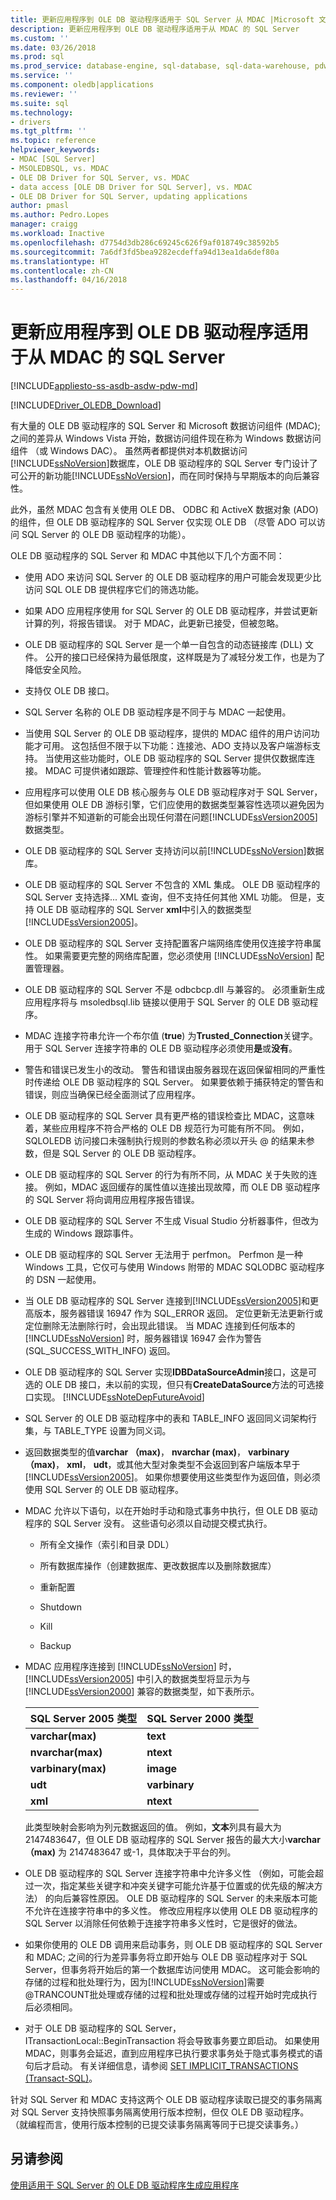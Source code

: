 ```yaml
---
title: 更新应用程序到 OLE DB 驱动程序适用于 SQL Server 从 MDAC |Microsoft 文档
description: 更新应用程序到 OLE DB 驱动程序适用于从 MDAC 的 SQL Server
ms.custom: ''
ms.date: 03/26/2018
ms.prod: sql
ms.prod_service: database-engine, sql-database, sql-data-warehouse, pdw
ms.service: ''
ms.component: oledb|applications
ms.reviewer: ''
ms.suite: sql
ms.technology:
- drivers
ms.tgt_pltfrm: ''
ms.topic: reference
helpviewer_keywords:
- MDAC [SQL Server]
- MSOLEDBSQL, vs. MDAC
- OLE DB Driver for SQL Server, vs. MDAC
- data access [OLE DB Driver for SQL Server], vs. MDAC
- OLE DB Driver for SQL Server, updating applications
author: pmasl
ms.author: Pedro.Lopes
manager: craigg
ms.workload: Inactive
ms.openlocfilehash: d7754d3db286c69245c626f9af018749c38592b5
ms.sourcegitcommit: 7a6df3fd5bea9282ecdeffa94d13ea1da6def80a
ms.translationtype: HT
ms.contentlocale: zh-CN
ms.lasthandoff: 04/16/2018
---
```

# <a name="updating-an-application-to-ole-db-driver-for-sql-server-from-mdac"></a>更新应用程序到 OLE DB 驱动程序适用于从 MDAC 的 SQL Server
[!INCLUDE[appliesto-ss-asdb-asdw-pdw-md](../../../includes/appliesto-ss-asdb-asdw-pdw-md.md)]

[!INCLUDE[Driver_OLEDB_Download](../../../includes/driver_oledb_download.md)]

  有大量的 OLE DB 驱动程序的 SQL Server 和 Microsoft 数据访问组件 (MDAC); 之间的差异从 Windows Vista 开始，数据访问组件现在称为 Windows 数据访问组件 （或 Windows DAC）。 虽然两者都提供对本机数据访问[!INCLUDE[ssNoVersion](../../../includes/ssnoversion-md.md)]数据库，OLE DB 驱动程序的 SQL Server 专门设计了可公开的新功能[!INCLUDE[ssNoVersion](../../../includes/ssnoversion-md.md)]，而在同时保持与早期版本的向后兼容性。   

 此外，虽然 MDAC 包含有关使用 OLE DB、 ODBC 和 ActiveX 数据对象 (ADO) 的组件，但 OLE DB 驱动程序的 SQL Server 仅实现 OLE DB （尽管 ADO 可以访问 SQL Server 的 OLE DB 驱动程序的功能）。  

 OLE DB 驱动程序的 SQL Server 和 MDAC 中其他以下几个方面不同：  

-   使用 ADO 来访问 SQL Server 的 OLE DB 驱动程序的用户可能会发现更少比访问 SQL OLE DB 提供程序它们的筛选功能。  

-   如果 ADO 应用程序使用 for SQL Server 的 OLE DB 驱动程序，并尝试更新计算的列，将报告错误。 对于 MDAC，此更新已接受，但被忽略。  

-   OLE DB 驱动程序的 SQL Server 是一个单一自包含的动态链接库 (DLL) 文件。 公开的接口已经保持为最低限度，这样既是为了减轻分发工作，也是为了降低安全风险。  

-   支持仅 OLE DB 接口。  

-   SQL Server 名称的 OLE DB 驱动程序是不同于与 MDAC 一起使用。  

-   当使用 SQL Server 的 OLE DB 驱动程序，提供的 MDAC 组件的用户访问功能才可用。 这包括但不限于以下功能：连接池、ADO 支持以及客户端游标支持。 当使用这些功能时，OLE DB 驱动程序的 SQL Server 提供仅数据库连接。 MDAC 可提供诸如跟踪、管理控件和性能计数器等功能。  

-   应用程序可以使用 OLE DB 核心服务与 OLE DB 驱动程序对于 SQL Server，但如果使用 OLE DB 游标引擎，它们应使用的数据类型兼容性选项以避免因为游标引擎并不知道新的可能会出现任何潜在问题[!INCLUDE[ssVersion2005](../../../includes/ssversion2005-md.md)]数据类型。  

-   OLE DB 驱动程序的 SQL Server 支持访问以前[!INCLUDE[ssNoVersion](../../../includes/ssnoversion-md.md)]数据库。  

-   OLE DB 驱动程序的 SQL Server 不包含的 XML 集成。 OLE DB 驱动程序的 SQL Server 支持选择... XML 查询，但不支持任何其他 XML 功能。 但是，支持 OLE DB 驱动程序的 SQL Server **xml**中引入的数据类型[!INCLUDE[ssVersion2005](../../../includes/ssversion2005-md.md)]。  

-   OLE DB 驱动程序的 SQL Server 支持配置客户端网络库使用仅连接字符串属性。 如果需要更完整的网络库配置，您必须使用 [!INCLUDE[ssNoVersion](../../../includes/ssnoversion-md.md)] 配置管理器。  

-   OLE DB 驱动程序的 SQL Server 不是 odbcbcp.dll 与兼容的。 必须重新生成应用程序将与 msoledbsql.lib 链接以便用于 SQL Server 的 OLE DB 驱动程序。    

-   MDAC 连接字符串允许一个布尔值 (**true**) 为**Trusted_Connection**关键字。 用于 SQL Server 连接字符串的 OLE DB 驱动程序必须使用**是**或**没有**。  

-   警告和错误已发生小的改动。 警告和错误由服务器现在返回保留相同的严重性时传递给 OLE DB 驱动程序的 SQL Server。 如果要依赖于捕获特定的警告和错误，则应当确保已经全面测试了应用程序。  

-   OLE DB 驱动程序的 SQL Server 具有更严格的错误检查比 MDAC，这意味着，某些应用程序不符合严格的 OLE DB 规范行为可能有所不同。 例如，SQLOLEDB 访问接口未强制执行规则的参数名称必须以开头 @ 的结果未参数，但是 SQL Server 的 OLE DB 驱动程序。  

-   OLE DB 驱动程序的 SQL Server 的行为有所不同，从 MDAC 关于失败的连接。 例如，MDAC 返回缓存的属性值以连接出现故障，而 OLE DB 驱动程序的 SQL Server 将向调用应用程序报告错误。  

-   OLE DB 驱动程序的 SQL Server 不生成 Visual Studio 分析器事件，但改为生成的 Windows 跟踪事件。  

-   OLE DB 驱动程序的 SQL Server 无法用于 perfmon。 Perfmon 是一种 Windows 工具，它仅可与使用 Windows 附带的 MDAC SQLODBC 驱动程序的 DSN 一起使用。  

-   当 OLE DB 驱动程序的 SQL Server 连接到[!INCLUDE[ssVersion2005](../../../includes/ssversion2005-md.md)]和更高版本，服务器错误 16947 作为 SQL_ERROR 返回。 定位更新无法更新行或定位删除无法删除行时，会出现此错误。 当 MDAC 连接到任何版本的 [!INCLUDE[ssNoVersion](../../../includes/ssnoversion-md.md)] 时，服务器错误 16947 会作为警告 (SQL_SUCCESS_WITH_INFO) 返回。  

-   OLE DB 驱动程序的 SQL Server 实现**IDBDataSourceAdmin**接口，这是可选的 OLE DB 接口，未以前的实现，但只有**CreateDataSource**方法的可选接口实现。 [!INCLUDE[ssNoteDepFutureAvoid](../../../includes/ssnotedepfutureavoid-md.md)]  

-   SQL Server 的 OLE DB 驱动程序中的表和 TABLE_INFO 返回同义词架构行集，与 TABLE_TYPE 设置为同义词。  

-   返回数据类型的值**varchar （max)**， **nvarchar (max)**， **varbinary （max)**， **xml**， **udt**，或其他大型对象类型不会返回到客户端版本早于[!INCLUDE[ssVersion2005](../../../includes/ssversion2005-md.md)]。 如果你想要使用这些类型作为返回值，则必须使用 SQL Server 的 OLE DB 驱动程序。  

-   MDAC 允许以下语句，以在开始时手动和隐式事务中执行，但 OLE DB 驱动程序的 SQL Server 没有。 这些语句必须以自动提交模式执行。  

    -   所有全文操作（索引和目录 DDL）  

    -   所有数据库操作（创建数据库、更改数据库以及删除数据库）  

    -   重新配置  

    -   Shutdown  

    -   Kill  

    -   Backup  

-   MDAC 应用程序连接到 [!INCLUDE[ssNoVersion](../../../includes/ssnoversion-md.md)] 时，[!INCLUDE[ssVersion2005](../../../includes/ssversion2005-md.md)] 中引入的数据类型将显示为与 [!INCLUDE[ssVersion2000](../../../includes/ssversion2000-md.md)] 兼容的数据类型，如下表所示。  

    |SQL Server 2005 类型|SQL Server 2000 类型|  
    |--------------------------|--------------------------|  
    |**varchar(max)**|**text**|  
    |**nvarchar(max)**|**ntext**|  
    |**varbinary(max)**|**image**|  
    |**udt**|**varbinary**|  
    |**xml**|**ntext**|  

     此类型映射会影响为列元数据返回的值。 例如，**文本**列具有最大为 2147483647，但 OLE DB 驱动程序的 SQL Server 报告的最大大小**varchar （max)** 为 2147483647 或-1，具体取决于平台的列。  

-   OLE DB 驱动程序的 SQL Server 连接字符串中允许多义性 （例如，可能会超过一次，指定某些关键字和冲突关键字可能允许基于位置或的优先级的解决方法） 的向后兼容性原因。 OLE DB 驱动程序的 SQL Server 的未来版本可能不允许在连接字符串中的多义性。 修改应用程序以使用 OLE DB 驱动程序的 SQL Server 以消除任何依赖于连接字符串多义性时，它是很好的做法。  

-   如果你使用的 OLE DB 调用来启动事务，则 OLE DB 驱动程序的 SQL Server 和 MDAC; 之间的行为差异事务将立即开始与 OLE DB 驱动程序对于 SQL Server，但事务将开始后的第一个数据库访问使用 MDAC。 这可能会影响的存储的过程和批处理行为，因为[!INCLUDE[ssNoVersion](../../../includes/ssnoversion-md.md)]需要@TRANCOUNT批处理或存储的过程和批处理或存储的过程开始时完成执行后必须相同。  

-   对于 OLE DB 驱动程序的 SQL Server，ITransactionLocal::BeginTransaction 将会导致事务要立即启动。 如果使用 MDAC，则事务会延迟，直到应用程序已执行要求事务处于隐式事务模式的语句后才启动。 有关详细信息，请参阅 [SET IMPLICIT_TRANSACTIONS (Transact-SQL)](../../../t-sql/statements/set-implicit-transactions-transact-sql.md)。  


 针对 SQL Server 和 MDAC 支持这两个 OLE DB 驱动程序读取已提交的事务隔离对 SQL Server 支持快照事务隔离使用行版本控制，但仅 OLE DB 驱动程序。 （就编程而言，使用行版本控制的已提交读事务隔离等同于已提交读事务。）  

## <a name="see-also"></a>另请参阅  
 [使用适用于 SQL Server 的 OLE DB 驱动程序生成应用程序](../../oledb/applications/building-applications-with-oledb-driver-for-sql-server.md)  
